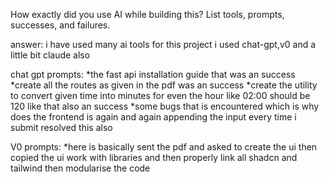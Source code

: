 How exactly did you use AI while building this? List tools, prompts, successes, and failures.

answer: i have used many ai tools for this project i used chat-gpt,v0 and a little bit claude also

chat gpt prompts:
        *the fast api installation guide that was an success
        *create all the routes as given in the pdf was an success
        *create the utility to convert given time into minutes for even the hour like 02:00 should be 120 like that also an success
        *some bugs that is encountered which is why does the frontend is again and again appending the input every time i submit resolved this also

V0 prompts:
          *here is basically sent the pdf and asked to create the ui then copied the ui work with libraries and then properly link all shadcn and tailwind then modularise the code
        
